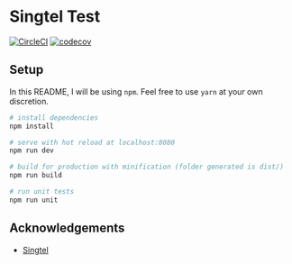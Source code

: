 # Singtel Test

[![CircleCI](https://circleci.com/gh/ruchern/singtel-test.svg?style=svg&circle-token=29c1a38a09c610d0b306dd64cce9b2ddf86e21d6)](https://circleci.com/gh/ruchern/singtel-test)
[![codecov](https://codecov.io/gh/ruchern/singtel-test/branch/master/graph/badge.svg?token=0lXuOtUgHC)](https://codecov.io/gh/ruchern/singtel-test)

## Setup

In this README, I will be using `npm`. Feel free to use `yarn` at your own discretion.

``` bash
# install dependencies
npm install

# serve with hot reload at localhost:8080
npm run dev

# build for production with minification (folder generated is dist/)
npm run build

# run unit tests
npm run unit
```

## Acknowledgements
- [Singtel](https://www.singtel.com)
